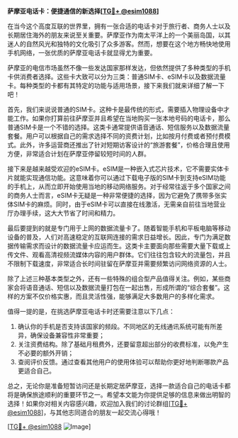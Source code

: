 **萨摩亚电话卡：便捷通信的新选择[[TG💪+ @esim1088](https://t.me/s/esim1088)]**

在当今这个高度互联的世界里，拥有一张合适的电话卡对于旅行者、商务人士以及长期居住海外的朋友来说至关重要。萨摩亚作为南太平洋上的一个美丽岛国，以其迷人的自然风光和独特的文化吸引了众多游客。然而，想要在这个地方畅快地使用手机网络，一张优质的萨摩亚电话卡就显得尤为重要。

萨摩亚的电信市场虽然不像一些发达国家那样发达，但依然提供了多种类型的手机卡供消费者选择。这些卡大致可以分为三类：普通SIM卡、eSIM卡以及数据流量卡。每种类型的卡都有其特定的功能与适用场景，接下来我们就来详细了解一下吧！

首先，我们来说说普通的SIM卡。这种卡是最传统的形式，需要插入物理设备中才能工作。如果你打算前往萨摩亚并且希望在当地购买一张本地号码的电话卡，那么普通SIM卡是一个不错的选择。这类卡通常提供语音通话、短信服务以及数据流量套餐。用户可以根据自己的需求选择不同的资费计划，比如按月付费或者预付费模式。此外，许多运营商还推出了针对短期访客设计的“旅游套餐”，价格合理且使用方便，非常适合计划在萨摩亚停留较短时间的人群。

接下来是越来越受欢迎的eSIM卡。eSIM是一种嵌入式芯片技术，它不需要实体卡片就能实现通信功能。这意味着你可以通过下载电子版的SIM卡到支持eSIM功能的手机上，从而立即开始使用当地的移动网络服务。对于经常往返于多个国家之间的商务人士而言，eSIM卡无疑是一种非常便捷的选择，因为它避免了携带多张实体SIM卡的麻烦。同时，由于eSIM卡可以直接在线激活，无需亲自前往当地营业厅办理手续，这大大节省了时间和精力。

最后要提到的就是专门用于上网的数据流量卡了。随着智能手机和平板电脑等移动设备的普及，人们对高速稳定的互联网连接的需求日益增长。因此，专门为满足数据传输需求而设计的数据流量卡应运而生。这类卡主要面向那些需要大量下载或上传文件、观看高清视频流媒体内容的用户群体。它们往往包含较大的流量包，并且不限制下载速度，非常适合长时间驻留在萨摩亚并需要频繁访问网络资源的人士。

除了上述三种基本类型之外，还有一些特殊的组合型产品值得关注。例如，某些商家会将语音通话、短信以及数据流量打包在一起出售，形成所谓的“综合套餐”。这样的方案不仅价格实惠，而且灵活性强，能够满足大多数用户的多样化需求。

值得一提的是，在挑选萨摩亚电话卡时还需要注意以下几点：
1. 确认你的手机是否支持该国家的频段。不同地区的无线通讯系统可能有所差异，确保设备兼容性非常重要；
2. 关注资费结构。除了基础月租费外，还要留意超出部分的收费标准，以免产生不必要的额外开销；
3. 查阅评价反馈。通过查看其他用户的使用体验可以帮助你更好地判断哪款产品更适合自己。

总之，无论你是准备短暂访问还是长期定居萨摩亚，选择一款适合自己的电话卡都将是确保旅途顺利的重要环节之一。希望本文能为你提供足够的信息来做出明智的选择！如果你对相关内容感兴趣，欢迎加入我们的讨论群组[[TG💪+ @esim1088](https://t.me/s/esim1088)]，与其他志同道合的朋友一起交流心得哦！

[[TG💪+ @esim1088](https://t.me/s/esim1088) ![Image](https://i.postimg.cc/4NQfJmqS/Snipaste-2025-05-13-00-14-12.png)]
